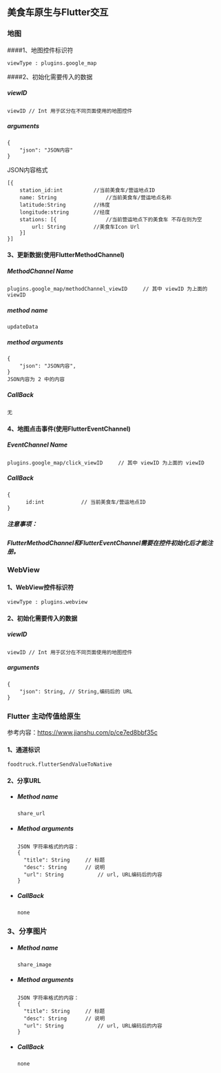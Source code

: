 
## 美食车原生与Flutter交互

### 地图

####1、地图控件标识符

```
viewType : plugins.google_map
```

####2、初始化需要传入的数据

##### viewID

```
viewID // Int 用于区分在不同页面使用的地图控件
```

##### arguments

~~~
{
	"json": "JSON内容"
}
~~~


JSON内容格式
~~~
[{
    station_id:int 			//当前美食车/营运地点ID
    name: String				//当前美食车/营运地点名称
    latitude:String 		//纬度
    longitude:string		//经度
    stations: [{				//当前营运地点下的美食车 不存在则为空
        url: String			//美食车Icon Url
    }]
}]
~~~

#### 3、更新数据(使用FlutterMethodChannel)

##### MethodChannel Name

```
plugins.google_map/methodChannel_viewID		// 其中 viewID 为上面的 viewID
```

##### method name

```
updateData
```

##### method arguments

```
{
	"json": "JSON内容",
}
JSON内容为 2 中的内容
```

##### CallBack

```
无
```

#### 4、地图点击事件(使用FlutterEventChannel)

##### EventChannel Name

```
plugins.google_map/click_viewID		// 其中 viewID 为上面的 viewID
```

##### CallBack

```
{
	  id:int 			// 当前美食车/营运地点ID
}
```

##### 注意事项：

##### FlutterMethodChannel和FlutterEventChannel需要在控件初始化后才能注册。



### WebView

#### 1、WebView控件标识符

```
viewType : plugins.webview
```

#### 2、初始化需要传入的数据

##### viewID

```
viewID // Int 用于区分在不同页面使用的地图控件
```

##### arguments

```
{
	"json": String, // String,编码后的 URL
}
```



### Flutter 主动传值给原生

参考内容：https://www.jianshu.com/p/ce7ed8bbf35c

#### 1、通道标识

```
foodtruck.flutterSendValueToNative
```

#### 2、分享URL

- ##### Method name

  ```
  share_url
  ```

- ##### Method arguments

  ```
  JSON 字符串格式的内容：
  {
  	"title": String		// 标题
  	"desc": String		// 说明
  	"url": String			// url, URL编码后的内容
  }
  ```

- ##### CallBack

  ```
  none
  ```

### 3、分享图片

- ##### Method name

  ```
  share_image
  ```

- ##### Method arguments

  ```
  JSON 字符串格式的内容：
  {
  	"title": String		// 标题
  	"desc": String		// 说明
  	"url": String			// url, URL编码后的内容
  }
  ```

- ##### CallBack

  ```
  none
  ```
